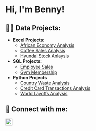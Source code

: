 <h1>Hi, I'm Benny! </h1>

<h2>👨‍💻 Data Projects:</h2>

- <b>Excel Projects:</b>
  - [African Economy Analysis](https://github.com/Benny-Og/African-Economy/tree/main)
  - [Coffee Sales Analysis](https://github.com/Benny-Og/Coffee-Sales/tree/main)
  - [Hyundai Stock Anlaysis](https://github.com/Benny-Og/Hyundai-Stock)
- <b>SQL Projects:</b>
  - [Employee Sales](https://github.com/Benny-Og/Employee/tree/main)
  - [Gym Membership](https://github.com/Benny-Og/Gym/tree/main)
- <b>Python Projects</b>
  - [Country Waste Analysis](https://github.com/Benny-Og/Waste/tree/main)
  - [Credit Card Transactions Analysis](https://github.com/Benny-Og/Transactions)
  - [World Layoffs Analysis](https://github.com/Benny-Og/Layoffs)


<h2> 🤳 Connect with me:</h2>

[<img align="left" alt="BennyOgayonne | LinkedIn" width="22px" src="https://cdn.jsdelivr.net/npm/simple-icons@v3/icons/linkedin.svg" />][linkedin]

[linkedin]: https://www.linkedin.com/in/benny-ogayonne-b08114318/

<!--
Here are some ideas to get you started:

- 🔭 I’m currently working on ...
- 🌱 I’m currently learning ...
- 👯 I’m looking to collaborate on ...
- 🤔 I’m looking for help with ...
- 💬 Ask me about ...
- 📫 How to reach me: ...
- 😄 Pronouns: ...
- ⚡ Fun fact: ...
-->
